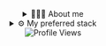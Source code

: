 <div align="center">
  <details>
    <summary>
      🙋🏻‍♂️ About me
    </summary>
    <p>Hey! My name is Jesse. I'm a software engineer with a B.S. in Computer Science from NJIT.</p>
  </details>
  <details>
    <summary>
      ⚙️ My preferred stack
    </summary>
    <div>
      <picture>
        <source media="(prefers-color-scheme: dark)" srcset="https://skillicons.dev/icons?i=ts&theme=dark" />
        <source media="(prefers-color-scheme: light)" srcset="https://skillicons.dev/icons?i=ts&theme=light" />
        <img src="https://skillicons.dev/icons?i=ts" width="48" height="48" alt="Typescript Icon" />
      </picture>
      <picture>
        <source media="(prefers-color-scheme: dark)" srcset="https://skillicons.dev/icons?i=nextjs&theme=dark" />
        <source media="(prefers-color-scheme: light)" srcset="https://skillicons.dev/icons?i=nextjs&theme=light" />
        <img src="https://skillicons.dev/icons?i=nextjs" width="48" height="48" alt="Next JS Icon" />
      </picture>
      <picture>
        <source media="(prefers-color-scheme: dark)" srcset="https://skillicons.dev/icons?i=tailwind&theme=dark" />
        <source media="(prefers-color-scheme: light)" srcset="https://skillicons.dev/icons?i=tailwind&theme=light" />
        <img src="https://skillicons.dev/icons?i=tailwind" width="48" height="48" alt="Tailwind Icon" />
      </picture>
      <picture>
        <source media="(prefers-color-scheme: dark)" srcset="https://skillicons.dev/icons?i=prisma&theme=dark" />
        <source media="(prefers-color-scheme: light)" srcset="https://skillicons.dev/icons?i=prisma&theme=light" />
        <img src="https://skillicons.dev/icons?i=prisma" width="48" height="48" alt="Prisma Icon" />
      </picture>
      <picture>
        <source media="(prefers-color-scheme: dark)" srcset="https://skillicons.dev/icons?i=postgres&theme=dark" />
        <source media="(prefers-color-scheme: light)" srcset="https://skillicons.dev/icons?i=postgres&theme=light" />
        <img src="https://skillicons.dev/icons?i=postgres" width="48" height="48" alt="Postgres Icon" />
      </picture>
      <picture>
        <source media="(prefers-color-scheme: dark)" srcset="https://skillicons.dev/icons?i=githubactions&theme=dark" />
        <source media="(prefers-color-scheme: light)" srcset="https://skillicons.dev/icons?i=githubactions&theme=light" />
        <img src="https://skillicons.dev/icons?i=githubactions" width="48" height="48" alt="Github Actions Icon" />
      </picture>
      <picture>
        <source media="(prefers-color-scheme: dark)" srcset="https://skillicons.dev/icons?i=vercel&theme=dark" />
        <source media="(prefers-color-scheme: light)" srcset="https://skillicons.dev/icons?i=vercel&theme=light" />
        <img src="https://skillicons.dev/icons?i=vercel" width="48" height="48" alt="Vercel Icon" />
      </picture>
      <picture>
        <source media="(prefers-color-scheme: dark)" srcset="https://skillicons.dev/icons?i=vscode&theme=dark" />
        <source media="(prefers-color-scheme: light)" srcset="https://skillicons.dev/icons?i=vscode&theme=light" />
        <img src="https://skillicons.dev/icons?i=vscode" width="48" height="48" alt="Visual Studio Code Icon" />
      </picture>
    </div>
  </details>
  <img src="https://komarev.com/ghpvc/?username=steezplusplus&label=PROFILE+VIEWS" alt="Profile Views">
</div>

